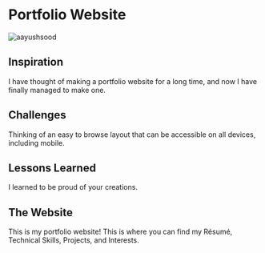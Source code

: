 # Portfolio Website  

![aayushsood](https://github.com/user-attachments/assets/197124e0-7719-4f00-a7a2-f5cb7c270e6a)

## Inspiration

I have thought of making a portfolio website for a long time, and now I have finally managed to make one.

## Challenges

Thinking of an easy to browse layout that can be accessible on all devices, including mobile.

## Lessons Learned

I learned to be proud of your creations.

## The Website

This is my portfolio website! This is where you can find my Résumé, Technical Skills, Projects, and Interests.
